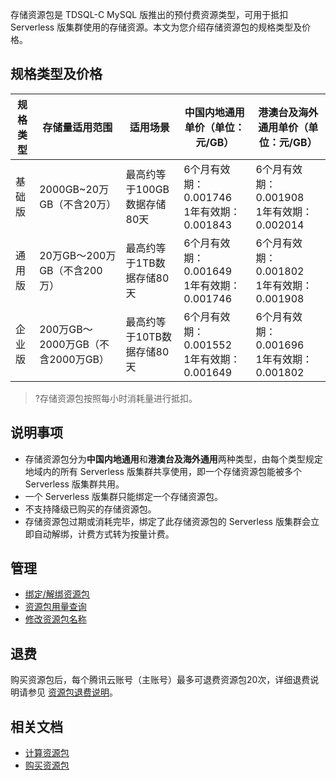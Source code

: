 ﻿存储资源包是 TDSQL-C MySQL 版推出的预付费资源类型，可用于抵扣 Serverless 版集群使用的存储资源。本文为您介绍存储资源包的规格类型及价格。
## 规格类型及价格
|规格类型|存储量适用范围|适用场景|中国内地通用单价（单位：元/GB）|港澳台及海外通用单价（单位：元/GB）|
| ---- | ---- |---|---|---|
| 基础版 |2000GB~20万GB（不含20万）|最高约等于100GB数据存储80天 | 6个月有效期：0.001746<br>1年有效期：0.001843  | 6个月有效期：0.001908<br>1年有效期：0.002014|
| 通用版 |20万GB～200万GB（不含200万）|最高约等于1TB数据存储80天 | 6个月有效期：0.001649<br>1年有效期：0.001746  | 6个月有效期：0.001802<br>1年有效期：0.001908 |
| 企业版 |200万GB～2000万GB（不含2000万GB）| 最高约等于10TB数据存储80天 | 6个月有效期：0.001552<br>1年有效期：0.001649  | 6个月有效期：0.001696<br>1年有效期：0.001802 |

>?存储资源包按照每小时消耗量进行抵扣。


## 说明事项
- 存储资源包分为**中国内地通用**和**港澳台及海外通用**两种类型，由每个类型规定地域内的所有 Serverless 版集群共享使用，即一个存储资源包能被多个 Serverless 版集群共用。
- 一个 Serverless 版集群只能绑定一个存储资源包。
- 不支持降级已购买的存储资源包。
- 存储资源包过期或消耗完毕，绑定了此存储资源包的 Serverless 版集群会立即自动解绑，计费方式转为按量计费。

## 管理
- [绑定/解绑资源包]()
- [资源包用量查询]()
- [修改资源包名称]()

## 退费
购买资源包后，每个腾讯云账号（主账号）最多可退费资源包20次，详细退费说明请参见 [资源包退费说明]()。

## 相关文档
- [计算资源包]()
- [购买资源包]()

